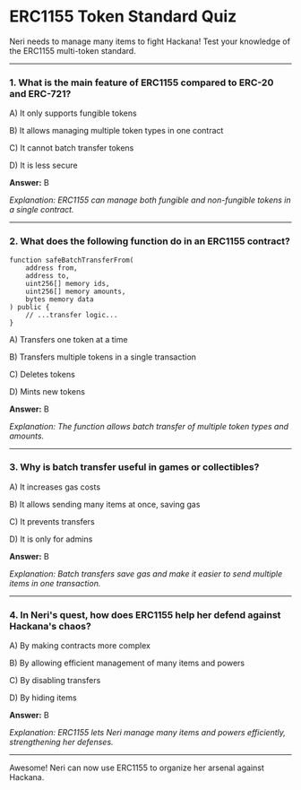 # ERC1155 Token Standard Quiz

Neri needs to manage many items to fight Hackana! Test your knowledge of the ERC1155 multi-token standard.

---

### 1. What is the main feature of ERC1155 compared to ERC-20 and ERC-721?

A) It only supports fungible tokens

B) It allows managing multiple token types in one contract

C) It cannot batch transfer tokens

D) It is less secure

**Answer:** B

_Explanation: ERC1155 can manage both fungible and non-fungible tokens in a single contract._

---

### 2. What does the following function do in an ERC1155 contract?

```solidity
function safeBatchTransferFrom(
    address from,
    address to,
    uint256[] memory ids,
    uint256[] memory amounts,
    bytes memory data
) public {
    // ...transfer logic...
}
```

A) Transfers one token at a time

B) Transfers multiple tokens in a single transaction

C) Deletes tokens

D) Mints new tokens

**Answer:** B

_Explanation: The function allows batch transfer of multiple token types and amounts._

---

### 3. Why is batch transfer useful in games or collectibles?

A) It increases gas costs

B) It allows sending many items at once, saving gas

C) It prevents transfers

D) It is only for admins

**Answer:** B

_Explanation: Batch transfers save gas and make it easier to send multiple items in one transaction._

---

### 4. In Neri's quest, how does ERC1155 help her defend against Hackana's chaos?

A) By making contracts more complex

B) By allowing efficient management of many items and powers

C) By disabling transfers

D) By hiding items

**Answer:** B

_Explanation: ERC1155 lets Neri manage many items and powers efficiently, strengthening her defenses._

---

Awesome! Neri can now use ERC1155 to organize her arsenal against Hackana.
